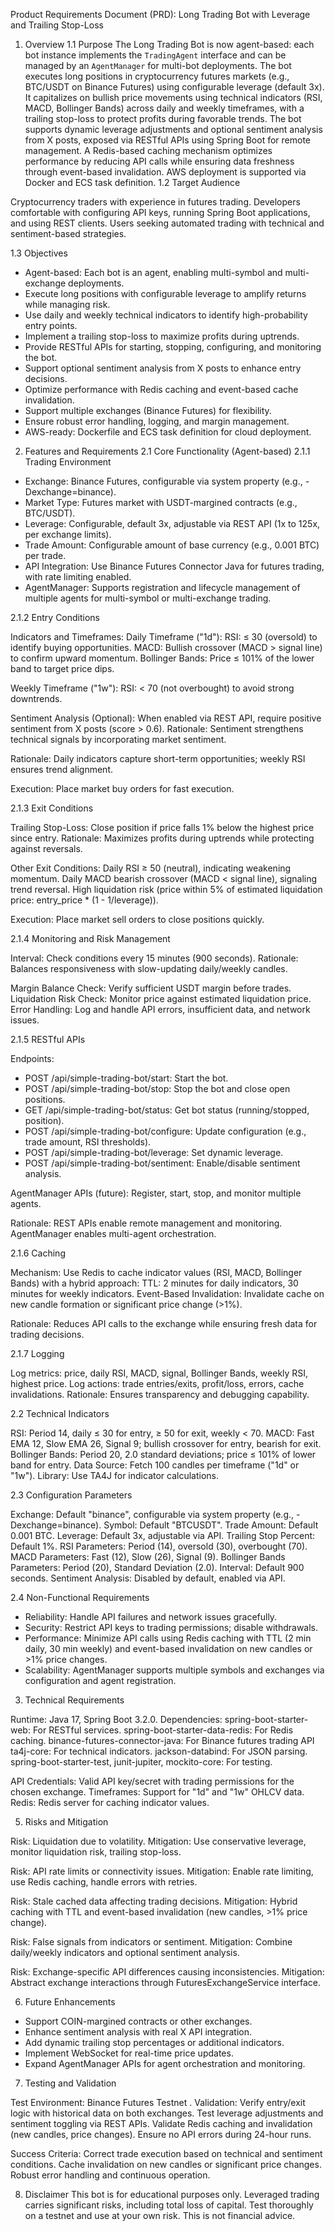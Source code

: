 Product Requirements Document (PRD): Long Trading Bot with Leverage and Trailing Stop-Loss
1. Overview
1.1 Purpose
The Long Trading Bot is now agent-based: each bot instance implements the `TradingAgent` interface and can be managed by an `AgentManager` for multi-bot deployments. The bot executes long positions in cryptocurrency futures markets (e.g., BTC/USDT on Binance Futures) using configurable leverage (default 3x). It capitalizes on bullish price movements using technical indicators (RSI, MACD, Bollinger Bands) across daily and weekly timeframes, with a trailing stop-loss to protect profits during favorable trends. The bot supports dynamic leverage adjustments and optional sentiment analysis from X posts, exposed via RESTful APIs using Spring Boot for remote management. A Redis-based caching mechanism optimizes performance by reducing API calls while ensuring data freshness through event-based invalidation. AWS deployment is supported via Docker and ECS task definition.
1.2 Target Audience

Cryptocurrency traders with experience in futures trading.
Developers comfortable with configuring API keys, running Spring Boot applications, and using REST clients.
Users seeking automated trading with technical and sentiment-based strategies.

1.3 Objectives

- Agent-based: Each bot is an agent, enabling multi-symbol and multi-exchange deployments.
- Execute long positions with configurable leverage to amplify returns while managing risk.
- Use daily and weekly technical indicators to identify high-probability entry points.
- Implement a trailing stop-loss to maximize profits during uptrends.
- Provide RESTful APIs for starting, stopping, configuring, and monitoring the bot.
- Support optional sentiment analysis from X posts to enhance entry decisions.
- Optimize performance with Redis caching and event-based cache invalidation.
- Support multiple exchanges (Binance Futures) for flexibility.
- Ensure robust error handling, logging, and margin management.
- AWS-ready: Dockerfile and ECS task definition for cloud deployment.

2. Features and Requirements
2.1 Core Functionality (Agent-based)
2.1.1 Trading Environment

- Exchange: Binance Futures, configurable via system property (e.g., -Dexchange=binance).
- Market Type: Futures market with USDT-margined contracts (e.g., BTC/USDT).
- Leverage: Configurable, default 3x, adjustable via REST API (1x to 125x, per exchange limits).
- Trade Amount: Configurable amount of base currency (e.g., 0.001 BTC) per trade.
- API Integration: Use Binance Futures Connector Java for futures trading, with rate limiting enabled.
- AgentManager: Supports registration and lifecycle management of multiple agents for multi-symbol or multi-exchange trading.

2.1.2 Entry Conditions

Indicators and Timeframes:
Daily Timeframe ("1d"):
RSI: ≤ 30 (oversold) to identify buying opportunities.
MACD: Bullish crossover (MACD > signal line) to confirm upward momentum.
Bollinger Bands: Price ≤ 101% of the lower band to target price dips.


Weekly Timeframe ("1w"):
RSI: < 70 (not overbought) to avoid strong downtrends.


Sentiment Analysis (Optional):
When enabled via REST API, require positive sentiment from X posts (score > 0.6).
Rationale: Sentiment strengthens technical signals by incorporating market sentiment.


Rationale: Daily indicators capture short-term opportunities; weekly RSI ensures trend alignment.


Execution: Place market buy orders for fast execution.

2.1.3 Exit Conditions

Trailing Stop-Loss:
Close position if price falls 1% below the highest price since entry.
Rationale: Maximizes profits during uptrends while protecting against reversals.


Other Exit Conditions:
Daily RSI ≥ 50 (neutral), indicating weakening momentum.
Daily MACD bearish crossover (MACD < signal line), signaling trend reversal.
High liquidation risk (price within 5% of estimated liquidation price: entry_price * (1 - 1/leverage)).


Execution: Place market sell orders to close positions quickly.

2.1.4 Monitoring and Risk Management

Interval: Check conditions every 15 minutes (900 seconds).
Rationale: Balances responsiveness with slow-updating daily/weekly candles.


Margin Balance Check: Verify sufficient USDT margin before trades.
Liquidation Risk Check: Monitor price against estimated liquidation price.
Error Handling: Log and handle API errors, insufficient data, and network issues.

2.1.5 RESTful APIs

Endpoints:
- POST /api/simple-trading-bot/start: Start the bot.
- POST /api/simple-trading-bot/stop: Stop the bot and close open positions.
- GET /api/simple-trading-bot/status: Get bot status (running/stopped, position).
- POST /api/simple-trading-bot/configure: Update configuration (e.g., trade amount, RSI thresholds).
- POST /api/simple-trading-bot/leverage: Set dynamic leverage.
- POST /api/simple-trading-bot/sentiment: Enable/disable sentiment analysis.

AgentManager APIs (future): Register, start, stop, and monitor multiple agents.

Rationale: REST APIs enable remote management and monitoring. AgentManager enables multi-agent orchestration.

2.1.6 Caching

Mechanism: Use Redis to cache indicator values (RSI, MACD, Bollinger Bands) with a hybrid approach:
TTL: 2 minutes for daily indicators, 30 minutes for weekly indicators.
Event-Based Invalidation: Invalidate cache on new candle formation or significant price change (>1%).


Rationale: Reduces API calls to the exchange while ensuring fresh data for trading decisions.

2.1.7 Logging

Log metrics: price, daily RSI, MACD, signal, Bollinger Bands, weekly RSI, highest price.
Log actions: trade entries/exits, profit/loss, errors, cache invalidations.
Rationale: Ensures transparency and debugging capability.

2.2 Technical Indicators

RSI: Period 14, daily ≤ 30 for entry, ≥ 50 for exit, weekly < 70.
MACD: Fast EMA 12, Slow EMA 26, Signal 9; bullish crossover for entry, bearish for exit.
Bollinger Bands: Period 20, 2.0 standard deviations; price ≤ 101% of lower band for entry.
Data Source: Fetch 100 candles per timeframe ("1d" or "1w").
Library: Use TA4J for indicator calculations.

2.3 Configuration Parameters

Exchange: Default "binance", configurable via system property (e.g., -Dexchange=binance).
Symbol: Default "BTCUSDT".
Trade Amount: Default 0.001 BTC.
Leverage: Default 3x, adjustable via API.
Trailing Stop Percent: Default 1%.
RSI Parameters: Period (14), oversold (30), overbought (70).
MACD Parameters: Fast (12), Slow (26), Signal (9).
Bollinger Bands Parameters: Period (20), Standard Deviation (2.0).
Interval: Default 900 seconds.
Sentiment Analysis: Disabled by default, enabled via API.

2.4 Non-Functional Requirements

- Reliability: Handle API failures and network issues gracefully.
- Security: Restrict API keys to trading permissions; disable withdrawals.
- Performance: Minimize API calls using Redis caching with TTL (2 min daily, 30 min weekly) and event-based invalidation on new candles or >1% price changes.
- Scalability: AgentManager supports multiple symbols and exchanges via configuration and agent registration.

3. Technical Requirements

Runtime: Java 17, Spring Boot 3.2.0.
Dependencies:
spring-boot-starter-web: For RESTful services.
spring-boot-starter-data-redis: For Redis caching.
binance-futures-connector-java: For Binance futures trading API
ta4j-core: For technical indicators.
jackson-databind: For JSON parsing.
spring-boot-starter-test, junit-jupiter, mockito-core: For testing.


API Credentials: Valid API key/secret with trading permissions for the chosen exchange.
Timeframes: Support for "1d" and "1w" OHLCV data.
Redis: Redis server for caching indicator values.

5. Risks and Mitigation

Risk: Liquidation due to volatility.
Mitigation: Use conservative leverage, monitor liquidation risk, trailing stop-loss.


Risk: API rate limits or connectivity issues.
Mitigation: Enable rate limiting, use Redis caching, handle errors with retries.


Risk: Stale cached data affecting trading decisions.
Mitigation: Hybrid caching with TTL and event-based invalidation (new candles, >1% price change).


Risk: False signals from indicators or sentiment.
Mitigation: Combine daily/weekly indicators and optional sentiment analysis.


Risk: Exchange-specific API differences causing inconsistencies.
Mitigation: Abstract exchange interactions through FuturesExchangeService interface.



6. Future Enhancements

- Support COIN-margined contracts or other exchanges.
- Enhance sentiment analysis with real X API integration.
- Add dynamic trailing stop percentages or additional indicators.
- Implement WebSocket for real-time price updates.
- Expand AgentManager APIs for agent orchestration and monitoring.

7. Testing and Validation

Test Environment: Binance Futures Testnet .
Validation:
Verify entry/exit logic with historical data on both exchanges.
Test leverage adjustments and sentiment toggling via REST APIs.
Validate Redis caching and invalidation (new candles, price changes).
Ensure no API errors during 24-hour runs.


Success Criteria:
Correct trade execution based on technical and sentiment conditions.
Cache invalidation on new candles or significant price changes.
Robust error handling and continuous operation.



8. Disclaimer
This bot is for educational purposes only. Leveraged trading carries significant risks, including total loss of capital. Test thoroughly on a testnet and use at your own risk. This is not financial advice.